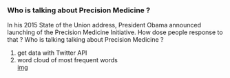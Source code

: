 ### Who is talking about Precision Medicine ?

In his 2015 State of the Union address, President Obama announced launching of the Precision Medicine Initiative. How dose people response to that ? Who is talking talking about Precision Medicine ?  

1. get data with Twitter API
2. word cloud of most frequent words  
[img](precisionMedicine.png)